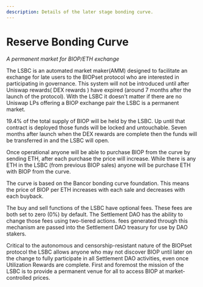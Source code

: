 ```yaml
---
description: Details of the later stage bonding curve.
---
```


# Reserve Bonding Curve

_A permanent market for BIOP/ETH exchange_

The LSBC is an automated market maker\(AMM\) designed to facilitate an exchange for late users to the BIOPset protocol who are interested in participating in governance. This system will not be introduced until after Uniswap rewards\( DEX rewards \) have expired \(around 7 months after the launch of the protocol\). With the LSBC it doesn't matter if there are no Uniswap LPs offering a BIOP exchange pair the LSBC is a permanent market.

19.4% of the total supply of BIOP will be held by the LSBC. Up until that contract is deployed those funds will be locked and untouchable. Seven months after launch when the DEX rewards are complete then the funds will be transferred in and the LSBC will open.

Once operational anyone will be able to purchase BIOP from the curve by sending ETH, after each purchase the price will increase. While there is any ETH in the LSBC \(from previous BIOP sales\) anyone will be purchase ETH with BIOP from the curve.

The curve is based on the Bancor bonding curve foundation. This means the price of BIOP per ETH increases with each sale and decreases with each buyback.

The buy and sell functions of the LSBC have optional fees. These fees are both set to zero \(0%\) by default. The Settlement DAO has the ability to change those fees using two-tiered actions. fees generated through this mechanism are passed into the Settlement DAO treasury for use by DAO stakers.

Critical to the autonomous and censorship-resistant nature of the BIOPset protocol the LSBC allows anyone who may not discover BIOP until later on the change to fully participate in all Settlement DAO activities, even once Utilization Rewards are complete. First and foremost the mission of the LSBC is to provide a permanent venue for all to access BIOP at market-controlled prices.
